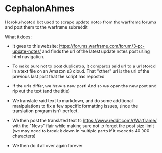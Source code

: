 # CephalonAhmes
Heroku-hosted bot used to scrape update notes from the warframe forums and post them to the warframe subreddit

What it does:

- It goes to this website: https://forums.warframe.com/forum/3-pc-update-notes/ and finds the url of the latest update notes post using html navigation.

- To make sure not to post duplicates, it compares said url to a url stored in a text file on an Amazon s3 cloud. That "other" url is the url of the previous last post that the script has reposted

- If the urls differ, we have a new post! And so we open the new post and rip out the text (and the title)

- We translate said text to markdown, and do some additional manipulations to fix a few specific formatting issues, since the translation program isn't perfect.

- We then post the translated text to https://www.reddit.com/r/Warframe/ with the "News" flair while making sure not to forget the post size limit (we may need to break it down in multiple parts if it exceeds 40 000 characters)

- We then do it all over again forever
